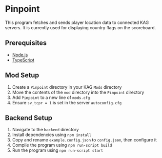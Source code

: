 # Pinpoint

This program fetches and sends player location data to connected KAG servers. It is currently used for displaying country flags on the scoreboard.

## Prerequisites

- [Node.js](https://nodejs.org/en/)
- [TypeScript](https://www.typescriptlang.org/)

## Mod Setup

1. Create a `Pinpoint` directory in your KAG `Mods` directory
2. Move the contents of the `mod` directory into the `Pinpoint` directory
3. Add `Pinpoint` to a new line of `mods.cfg`
4. Ensure `sv_tcpr = 1` is set in the server `autoconfig.cfg`

## Backend Setup

1. Navigate to the `backend` directory
2. Install dependencies using `npm install`
3. Copy and rename `example.config.json` to `config.json`, then configure it
4. Compile the program using `npm run-script build`
5. Run the program using `npm run-script start`
